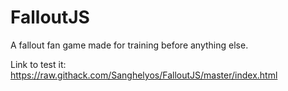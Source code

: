 # FalloutJS
A fallout fan game made for training before anything else.<br>

Link to test it: https://raw.githack.com/Sanghelyos/FalloutJS/master/index.html<br>

